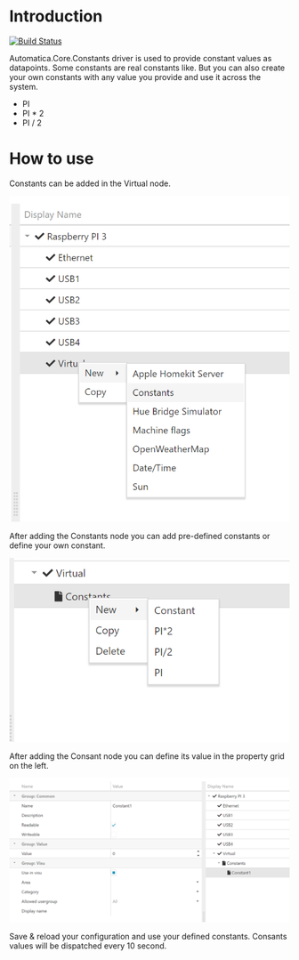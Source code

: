 # Introduction 

[![Build Status](https://automatica-core.visualstudio.com/automatica/_apis/build/status/Plugins/Drivers/P3.Driver.Constants?branchName=develop)](https://automatica-core.visualstudio.com/automatica/_build/latest?definitionId=22&branchName=develop)

Automatica.Core.Constants driver is used to provide constant values as datapoints. Some constants are real constants like. But you can also create your own constants with any value you provide and use it across the system.

* PI
* PI * 2
* PI / 2
 

 # How to use
 Constants can be added in the Virtual node.

 ![Constants1](./images/Screenshot_1.png)

 After adding the Constants node you can add pre-defined constants or define your own constant.

 ![Constants2](./images/Screenshot_2.png)

 After adding the Consant node you can define its value in the property grid on the left.

 ![Constants3](./images/Screenshot_3.png)


Save & reload your configuration and use your defined constants. Consants values will be dispatched every 10 second.